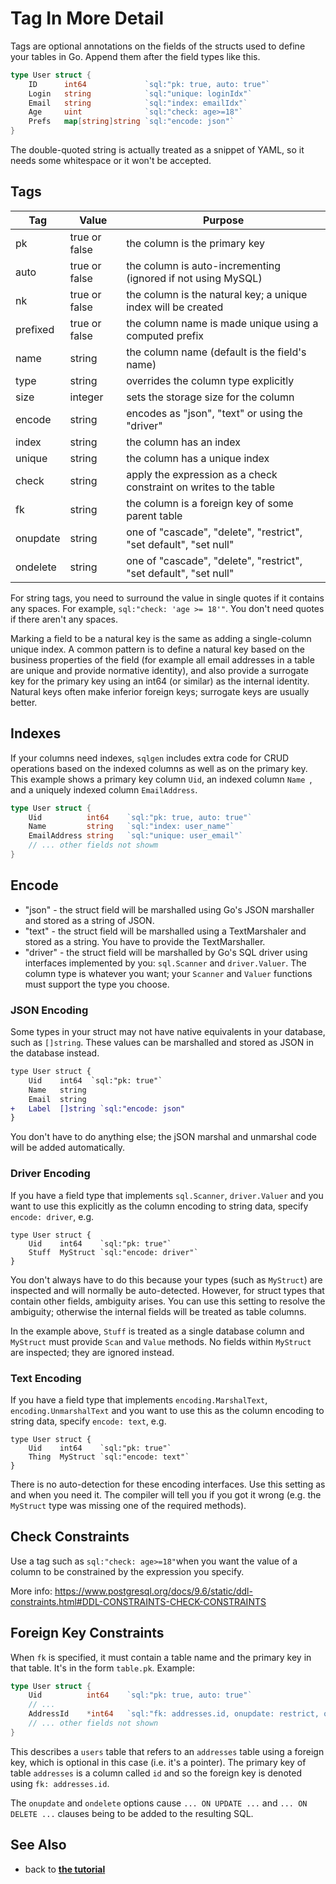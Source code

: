 # Tag In More Detail

Tags are optional annotations on the fields of the structs used to define your tables in Go. Append them after the field types like this.

```go
type User struct {
    ID      int64             `sql:"pk: true, auto: true"`
    Login   string            `sql:"unique: loginIdx"`
    Email   string            `sql:"index: emailIdx"`
    Age     uint              `sql:"check: age>=18"`
    Prefs   map[string]string `sql:"encode: json"`
}
```

The double-quoted string is actually treated as a snippet of YAML, so it needs some whitespace or it won't be accepted.


## Tags

| Tag      | Value         | Purpose                                                           |
| -------- | ------------- | ----------------------------------------------------------------- |
| pk       | true or false | the column is the primary key                                     |
| auto     | true or false | the column is auto-incrementing (ignored if not using MySQL)      |
| nk       | true or false | the column is the natural key; a unique index will be created     |
| prefixed | true or false | the column name is made unique using a computed prefix            |
| name     | string        | the column name (default is the field's name)                     |
| type     | string        | overrides the column type explicitly                              |
| size     | integer       | sets the storage size for the column                              |
| encode   | string        | encodes as "json", "text" or using the "driver"                   |
| index    | string        | the column has an index                                           |
| unique   | string        | the column has a unique index                                     |
| check    | string        | apply the expression as a check constraint on writes to the table |
| fk       | string        | the column is a foreign key of some parent table                  |
| onupdate | string        | one of "cascade", "delete", "restrict", "set default", "set null" |
| ondelete | string        | one of "cascade", "delete", "restrict", "set default", "set null" |

For string tags, you need to surround the value in single quotes if it contains any spaces. For example, `sql:"check: 'age >= 18'"`. You don't need quotes if there aren't any spaces.

Marking a field to be a natural key is the same as adding a single-column unique index. A common pattern is to define a natural key based on the business properties of the field (for example all email addresses in a table are unique and provide normative identity), and also provide a surrogate key for the primary key using an int64 (or similar) as the internal identity. Natural keys often make inferior foreign keys; surrogate keys are usually better.


## Indexes

If your columns need indexes, `sqlgen` includes extra code for CRUD operations based on the indexed columns as well as on the primary key. This example shows a primary key column `Uid`, an indexed column `Name `, and a uniquely indexed column `EmailAddress`.

```Go
type User struct {
	Uid          int64    `sql:"pk: true, auto: true"`
	Name         string   `sql:"index: user_name"`
	EmailAddress string   `sql:"unique: user_email"`
    // ... other fields not showm
}
```

## Encode

* "json" - the struct field will be marshalled using Go's JSON marshaller and stored as a string of JSON.
* "text" - the struct field will be marshalled using a TextMarshaler and stored as a string. You have to provide the TextMarshaller.
* "driver" - the struct field will be marshalled by Go's SQL driver using interfaces implemented by you: `sql.Scanner` and `driver.Valuer`. The column type is whatever you want; your `Scanner` and `Valuer` functions must support the type you choose.


### JSON Encoding

Some types in your struct may not have native equivalents in your database, such as `[]string`. These values can be marshalled and stored as JSON in the database instead.

```diff
type User struct {
    Uid    int64  `sql:"pk: true"`
    Name   string
    Email  string
+   Label  []string `sql:"encode: json"
}
```

You don't have to do anything else; the jSON marshal and unmarshal code will be added automatically.


### Driver Encoding

If you have a field type that implements `sql.Scanner`, `driver.Valuer` and you want to use this explicitly as the column encoding to string data, specify `encode: driver`, e.g.

```
type User struct {
    Uid    int64    `sql:"pk: true"`
    Stuff  MyStruct `sql:"encode: driver"`
}
```

You don't always have to do this because your types (such as `MyStruct`) are inspected and will normally be auto-detected. However, for struct types that contain other fields, ambiguity arises. You can use this setting to resolve the ambiguity; otherwise the internal fields will be treated as table columns.

In the example above, `Stuff` is treated as a single database column and `MyStruct` must provide `Scan` and `Value` methods. No fields within `MyStruct` are inspected; they are ignored instead.


### Text Encoding

If you have a field type that implements `encoding.MarshalText`, `encoding.UnmarshalText` and you want to use this as the column encoding to string data, specify `encode: text`, e.g.

```
type User struct {
    Uid    int64    `sql:"pk: true"`
    Thing  MyStruct `sql:"encode: text"`
}
```

There is no auto-detection for these encoding interfaces. Use this setting as and when you need it. The compiler will tell you if you got it wrong (e.g. the `MyStruct` type was missing one of the required methods).


## Check Constraints

Use a tag such as `sql:"check: age>=18"`when you want the value of a column to be constrained by the expression you specify.

More info: https://www.postgresql.org/docs/9.6/static/ddl-constraints.html#DDL-CONSTRAINTS-CHECK-CONSTRAINTS


## Foreign Key Constraints

When `fk` is specified, it must contain a table name and the primary key in that table. It's in the form `table.pk`. Example:

```Go
type User struct {
	Uid          int64    `sql:"pk: true, auto: true"`
	// ...
	AddressId    *int64   `sql:"fk: addresses.id, onupdate: restrict, ondelete: restrict"`
	// ... other fields not shown
}
```

This describes a `users` table that refers to an `addresses` table using a foreign key, which is optional in this case (i.e. it's a pointer). The primary key of table `addresses` is a column called `id` and so the foreign key is denoted using `fk: addresses.id`.

The `onupdate` and `ondelete` options cause `... ON UPDATE ...` and `... ON DELETE ...` clauses being to be added to the resulting SQL.


## See Also

 * back to [**the tutorial**](tutorial.md)
